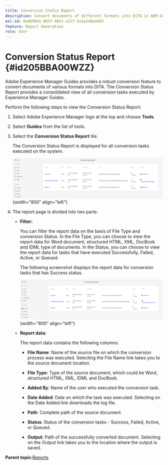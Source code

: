 ```yaml
---
title: Conversion Status Report
description: Convert documents of different formats into DITA in AEM Guides. Learn how to add filters and view a conversion status report.
exl-id: 0a4699e5-865f-40e1-a17f-5e1a248ea955
feature: Report Generation
role: User
---
```

# Conversion Status Report {#id205BBA00WZZ}

Adobe Experience Manager Guides provides a robust conversion feature to convert documents of various formats into DITA. The Conversion Status Report provides a consolidated view of all conversion tasks executed by Experience Manager Guides.

Perform the following steps to view the Conversion Status Report:

1.  Select Adobe Experience Manager logo at the top and choose **Tools**.

1.  Select **Guides** from the list of tools.

1.  Select the **Conversion Status Report** tile.

    The Conversion Status Report is displayed for all conversion tasks executed on the system.

    ![](images/conversion-status-report-new.png){width="800" align="left"}

1.  The report page is divided into two parts:

    -   **Filter:**

        You can filter the report data on the basis of File Type and conversion Status. In the File Type, you can choose to view the report data for Word document, structured HTML, XML, DocBook and IDML type of documents. In the Status, you can choose to view the report data for tasks that have executed Successfully, Failed, Active, or Queued.

        The following screenshot displays the report data for conversion tasks that has Success status.

        ![](images/conversion-report-failed-active-queued-new.png){width="800" align="left"}

    -   **Report data:**

        The report data contains the following columns:

        - **File Name**: Name of the source file on which the conversion process was executed. Selecting the File Name link takes you to the source document location.

        - **File Type**: Type of the source document, which could be Word, structured HTML, XML, IDML and DocBook.

        - **Added By**: Name of the user who executed the conversion task.

        - **Date Added**: Date on which the task was executed. Selecting on the Date Added link downloads the log file.

        - **Path**: Complete path of the source document.

        - **Status**: Status of the conversion tasks - Success, Failed, Active, or Queued.

        - **Output**: Path of the successfully converted document. Selecting on the Output link takes you to the location where the output is saved.


**Parent topic:**[Reports](reports-intro.md)
